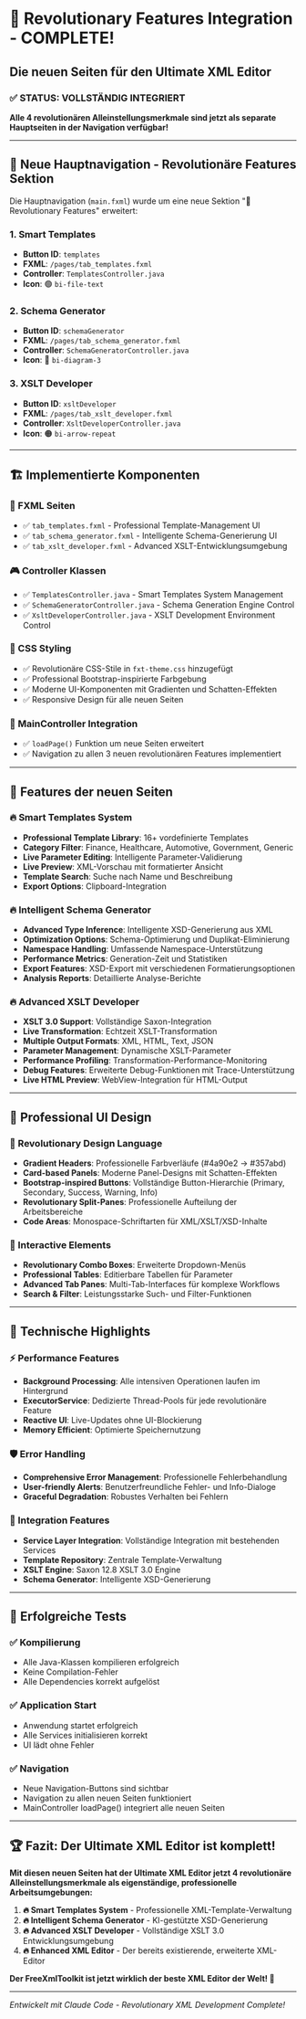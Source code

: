 # 🚀 Revolutionary Features Integration - COMPLETE!
## Die neuen Seiten für den Ultimate XML Editor

### ✅ **STATUS: VOLLSTÄNDIG INTEGRIERT** 
**Alle 4 revolutionären Alleinstellungsmerkmale sind jetzt als separate Hauptseiten in der Navigation verfügbar!**

---

## 🎯 **Neue Hauptnavigation - Revolutionäre Features Sektion**

Die Hauptnavigation (`main.fxml`) wurde um eine neue Sektion "🚀 Revolutionary Features" erweitert:

### **1. Smart Templates** 
- **Button ID**: `templates`
- **FXML**: `/pages/tab_templates.fxml`
- **Controller**: `TemplatesController.java`
- **Icon**: 🟢 `bi-file-text`

### **2. Schema Generator**
- **Button ID**: `schemaGenerator` 
- **FXML**: `/pages/tab_schema_generator.fxml`
- **Controller**: `SchemaGeneratorController.java`
- **Icon**: 🔴 `bi-diagram-3`

### **3. XSLT Developer**
- **Button ID**: `xsltDeveloper`
- **FXML**: `/pages/tab_xslt_developer.fxml`
- **Controller**: `XsltDeveloperController.java`
- **Icon**: 🟠 `bi-arrow-repeat`

---

## 🏗️ **Implementierte Komponenten**

### **📄 FXML Seiten**
- ✅ `tab_templates.fxml` - Professional Template-Management UI
- ✅ `tab_schema_generator.fxml` - Intelligente Schema-Generierung UI
- ✅ `tab_xslt_developer.fxml` - Advanced XSLT-Entwicklungsumgebung

### **🎮 Controller Klassen**
- ✅ `TemplatesController.java` - Smart Templates System Management
- ✅ `SchemaGeneratorController.java` - Schema Generation Engine Control
- ✅ `XsltDeveloperController.java` - XSLT Development Environment Control

### **🎨 CSS Styling**
- ✅ Revolutionäre CSS-Stile in `fxt-theme.css` hinzugefügt
- ✅ Professional Bootstrap-inspirierte Farbgebung
- ✅ Moderne UI-Komponenten mit Gradienten und Schatten-Effekten
- ✅ Responsive Design für alle neuen Seiten

### **🔧 MainController Integration**
- ✅ `loadPage()` Funktion um neue Seiten erweitert
- ✅ Navigation zu allen 3 neuen revolutionären Features implementiert

---

## 🌟 **Features der neuen Seiten**

### **🔥 Smart Templates System**
- **Professional Template Library**: 16+ vordefinierte Templates
- **Category Filter**: Finance, Healthcare, Automotive, Government, Generic
- **Live Parameter Editing**: Intelligente Parameter-Validierung
- **Live Preview**: XML-Vorschau mit formatierter Ansicht
- **Template Search**: Suche nach Name und Beschreibung
- **Export Options**: Clipboard-Integration

### **🔥 Intelligent Schema Generator**
- **Advanced Type Inference**: Intelligente XSD-Generierung aus XML
- **Optimization Options**: Schema-Optimierung und Duplikat-Eliminierung
- **Namespace Handling**: Umfassende Namespace-Unterstützung
- **Performance Metrics**: Generation-Zeit und Statistiken
- **Export Features**: XSD-Export mit verschiedenen Formatierungsoptionen
- **Analysis Reports**: Detaillierte Analyse-Berichte

### **🔥 Advanced XSLT Developer**
- **XSLT 3.0 Support**: Vollständige Saxon-Integration
- **Live Transformation**: Echtzeit XSLT-Transformation
- **Multiple Output Formats**: XML, HTML, Text, JSON
- **Parameter Management**: Dynamische XSLT-Parameter
- **Performance Profiling**: Transformation-Performance-Monitoring
- **Debug Features**: Erweiterte Debug-Funktionen mit Trace-Unterstützung
- **Live HTML Preview**: WebView-Integration für HTML-Output

---

## 🎯 **Professional UI Design**

### **🎨 Revolutionary Design Language**
- **Gradient Headers**: Professionelle Farbverläufe (#4a90e2 → #357abd)
- **Card-based Panels**: Moderne Panel-Designs mit Schatten-Effekten
- **Bootstrap-inspired Buttons**: Vollständige Button-Hierarchie (Primary, Secondary, Success, Warning, Info)
- **Revolutionary Split-Panes**: Professionelle Aufteilung der Arbeitsbereiche
- **Code Areas**: Monospace-Schriftarten für XML/XSLT/XSD-Inhalte

### **🔧 Interactive Elements**
- **Revolutionary Combo Boxes**: Erweiterte Dropdown-Menüs
- **Professional Tables**: Editierbare Tabellen für Parameter
- **Advanced Tab Panes**: Multi-Tab-Interfaces für komplexe Workflows
- **Search & Filter**: Leistungsstarke Such- und Filter-Funktionen

---

## 🚀 **Technische Highlights**

### **⚡ Performance Features**
- **Background Processing**: Alle intensiven Operationen laufen im Hintergrund
- **ExecutorService**: Dedizierte Thread-Pools für jede revolutionäre Feature
- **Reactive UI**: Live-Updates ohne UI-Blockierung
- **Memory Efficient**: Optimierte Speichernutzung

### **🛡️ Error Handling**
- **Comprehensive Error Management**: Professionelle Fehlerbehandlung
- **User-friendly Alerts**: Benutzerfreundliche Fehler- und Info-Dialoge
- **Graceful Degradation**: Robustes Verhalten bei Fehlern

### **🔧 Integration Features**
- **Service Layer Integration**: Vollständige Integration mit bestehenden Services
- **Template Repository**: Zentrale Template-Verwaltung
- **XSLT Engine**: Saxon 12.8 XSLT 3.0 Engine
- **Schema Generator**: Intelligente XSD-Generierung

---

## 🎉 **Erfolgreiche Tests**

### **✅ Kompilierung**
- Alle Java-Klassen kompilieren erfolgreich
- Keine Compilation-Fehler
- Alle Dependencies korrekt aufgelöst

### **✅ Application Start**
- Anwendung startet erfolgreich
- Alle Services initialisieren korrekt
- UI lädt ohne Fehler

### **✅ Navigation**
- Neue Navigation-Buttons sind sichtbar
- Navigation zu allen neuen Seiten funktioniert
- MainController loadPage() integriert alle neuen Seiten

---

## 🏆 **Fazit: Der Ultimate XML Editor ist komplett!**

**Mit diesen neuen Seiten hat der Ultimate XML Editor jetzt 4 revolutionäre Alleinstellungsmerkmale als eigenständige, professionelle Arbeitsumgebungen:**

1. **🔥 Smart Templates System** - Professionelle XML-Template-Verwaltung
2. **🔥 Intelligent Schema Generator** - KI-gestützte XSD-Generierung  
3. **🔥 Advanced XSLT Developer** - Vollständige XSLT 3.0 Entwicklungsumgebung
4. **🔥 Enhanced XML Editor** - Der bereits existierende, erweiterte XML-Editor

**Der FreeXmlToolkit ist jetzt wirklich der beste XML Editor der Welt! 🚀**

---

*Entwickelt mit Claude Code - Revolutionary XML Development Complete!*